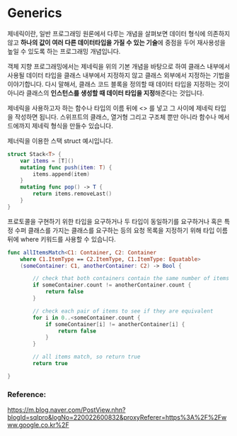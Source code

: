 # Generics

제네릭이란, 일반 프로그래밍 원론에서 다루는 개념을 살펴보면 데이터 형식에 의존하지 않고 **하나의 값이 여러 다른 데이터타입을 가질 수 있는 기술**에 중점을 두어 재사용성을 높일 수 있도록 하는 프로그래밍 개념입니다.

객체 지향 프로그래밍에서는 제네릭을 위의 기본 개념을 바탕으로 하여 클래스 내부에서 사용될 데이터 타입을 클래스 내부에서 지정하지 않고 클래스 외부에서 지정하는 기법을 이야기합니다. 다시 말해서, 클래스 코드 블록을 정의할 때 데이터 타입을 지정하는 것이 아니라 클래스의 **인스턴스를 생성할 때 데이터 타입을 지정**해준다는 것입니다.

제네릭을 사용하고자 하는 함수나 타입의 이름 뒤에 <> 를 넣고 그 사이에 제네릭 타입을 작성하면 됩니다. 스위프트의 클래스, 열거형 그리고 구조체 뿐만 아니라 함수나 메서드에까지 제네릭 형식을 만들수 있습니다.

제너릭을 이용한 스택 struct 예시입니다.

```swift
struct Stack<T> {
    var items = [T]()
    mutating func push(item: T) {
        items.append(item)
    }
    mutating func pop() -> T {
        return items.removeLast()
    }
}
```

프로토콜을 구현하기 위한 타입을 요구하거나 두 타입이 동일하기를 요구하거나 혹은 특정 수퍼 클래스를 가지는 클래스를 요구하는 등의 요청 목록을 지정하기 위해 타입 이름 뒤에 where 키워드를 사용할 수 있습니다.

```swift
func allItemsMatch<C1: Container, C2: Container
    where C1.ItemType == C2.ItemType, C1.ItemType: Equatable>
    (someContainer: C1, anotherContainer: C2) -> Bool {

        // check that both containers contain the same number of items
        if someContainer.count != anotherContainer.count {
            return false
        }

        // check each pair of items to see if they are equivalent
        for i in 0..<someContainer.count {
            if someContainer[i] != anotherContainer[i] {
                return false
            }
        }

        // all items match, so return true
        return true

}
```

### Reference:

https://m.blog.naver.com/PostView.nhn?blogId=sqlpro&logNo=220022600832&proxyReferer=https%3A%2F%2Fwww.google.co.kr%2F
